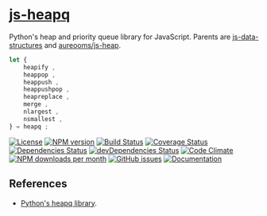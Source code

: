 [js-heapq](http://aureooms.github.io/js-heapq)
==

Python's heap and priority queue library for JavaScript. Parents are
[js-data-structures](https://github.com/aureooms/js-data-structures)
and
[aureooms/js-heap](https://github.com/aureooms/js-heap).


```js
let {
	heapify ,
	heappop ,
	heappush ,
	heappushpop ,
	heapreplace ,
	merge ,
	nlargest ,
	nsmallest ,
} = heapq ;
```

[![License](https://img.shields.io/github/license/aureooms/js-heapq.svg?style=flat)](https://raw.githubusercontent.com/aureooms/js-heapq/master/LICENSE)
[![NPM version](https://img.shields.io/npm/v/@aureooms/js-heapq.svg?style=flat)](https://www.npmjs.org/package/@aureooms/js-heapq)
[![Build Status](https://img.shields.io/travis/aureooms/js-heapq.svg?style=flat)](https://travis-ci.org/aureooms/js-heapq)
[![Coverage Status](https://img.shields.io/coveralls/aureooms/js-heapq.svg?style=flat)](https://coveralls.io/r/aureooms/js-heapq)
[![Dependencies Status](https://img.shields.io/david/aureooms/js-heapq.svg?style=flat)](https://david-dm.org/aureooms/js-heapq#info=dependencies)
[![devDependencies Status](https://img.shields.io/david/dev/aureooms/js-heapq.svg?style=flat)](https://david-dm.org/aureooms/js-heapq#info=devDependencies)
[![Code Climate](https://img.shields.io/codeclimate/github/aureooms/js-heapq.svg?style=flat)](https://codeclimate.com/github/aureooms/js-heapq)
[![NPM downloads per month](https://img.shields.io/npm/dm/@aureooms/js-heapq.svg?style=flat)](https://www.npmjs.org/package/@aureooms/js-heapq)
[![GitHub issues](https://img.shields.io/github/issues/aureooms/js-heapq.svg?style=flat)](https://github.com/aureooms/js-heapq/issues)
[![Documentation](https://aureooms.github.io/js-heapq/badge.svg)](https://aureooms.github.io/js-heapq/source.html)

## References

  - [Python's heapq library](https://docs.python.org/3.6/library/heapq.html).
